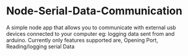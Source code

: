 # Node-Serial-Data-Communication
A simple node app that allows you to communicate with external usb devices connected to your computer eg: logging data sent from and arduino. Currently only features supported are, Opening Port, Reading/logging serial Data
